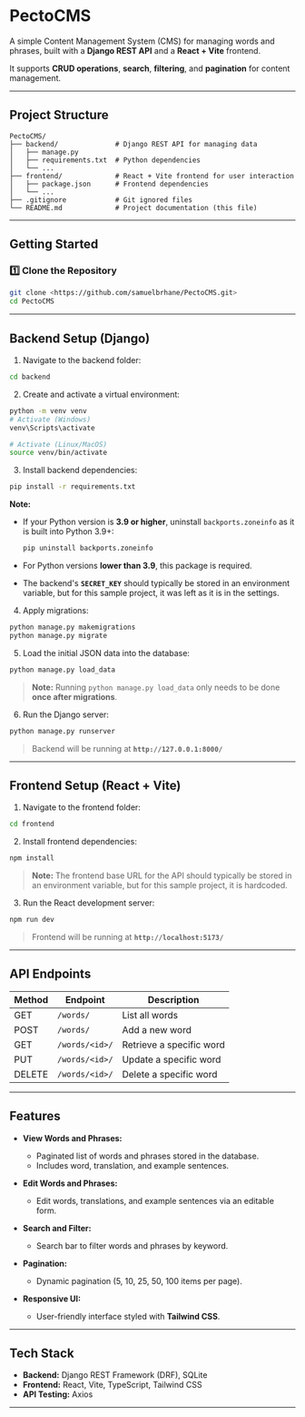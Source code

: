 # PectoCMS

A simple Content Management System (CMS) for managing words and phrases, built with a **Django REST API** and a **React + Vite** frontend.

It supports **CRUD operations**, **search**, **filtering**, and **pagination** for content management.

---

## Project Structure

```
PectoCMS/
├── backend/              # Django REST API for managing data
│   ├── manage.py
│   ├── requirements.txt  # Python dependencies
│   └── ...
├── frontend/             # React + Vite frontend for user interaction
│   ├── package.json      # Frontend dependencies
│   └── ...
├── .gitignore            # Git ignored files
└── README.md             # Project documentation (this file)
```

---

## Getting Started

### 1️⃣ **Clone the Repository**

```bash
git clone <https://github.com/samuelbrhane/PectoCMS.git>
cd PectoCMS
```

---

## **Backend Setup (Django)**

1. Navigate to the backend folder:

```bash
cd backend
```

2. Create and activate a virtual environment:

```bash
python -m venv venv
# Activate (Windows)
venv\Scripts\activate

# Activate (Linux/MacOS)
source venv/bin/activate
```

3. Install backend dependencies:

```bash
pip install -r requirements.txt
```

**Note:**

- If your Python version is **3.9 or higher**, uninstall `backports.zoneinfo` as it is built into Python 3.9+:

  ```bash
  pip uninstall backports.zoneinfo
  ```

- For Python versions **lower than 3.9**, this package is required.
- The backend's **`SECRET_KEY`** should typically be stored in an environment variable, but for this sample project, it was left as it is in the settings.

4. Apply migrations:

```bash
python manage.py makemigrations
python manage.py migrate
```

5. Load the initial JSON data into the database:

```bash
python manage.py load_data
```

> **Note:** Running `python manage.py load_data` only needs to be done **once after migrations**.

6. Run the Django server:

```bash
python manage.py runserver
```

> Backend will be running at **`http://127.0.0.1:8000/`**

---

## **Frontend Setup (React + Vite)**

1. Navigate to the frontend folder:

```bash
cd frontend
```

2. Install frontend dependencies:

```bash
npm install
```

> **Note:** The frontend base URL for the API should typically be stored in an environment variable, but for this sample project, it is hardcoded.

3. Run the React development server:

```bash
npm run dev
```

> Frontend will be running at **`http://localhost:5173/`**

---

## **API Endpoints**

| Method | Endpoint       | Description              |
| ------ | -------------- | ------------------------ |
| GET    | `/words/`      | List all words           |
| POST   | `/words/`      | Add a new word           |
| GET    | `/words/<id>/` | Retrieve a specific word |
| PUT    | `/words/<id>/` | Update a specific word   |
| DELETE | `/words/<id>/` | Delete a specific word   |

---

## **Features**

- **View Words and Phrases:**

  - Paginated list of words and phrases stored in the database.
  - Includes word, translation, and example sentences.

- **Edit Words and Phrases:**

  - Edit words, translations, and example sentences via an editable form.

- **Search and Filter:**

  - Search bar to filter words and phrases by keyword.

- **Pagination:**

  - Dynamic pagination (5, 10, 25, 50, 100 items per page).

- **Responsive UI:**
  - User-friendly interface styled with **Tailwind CSS**.

---

## **Tech Stack**

- **Backend:** Django REST Framework (DRF), SQLite
- **Frontend:** React, Vite, TypeScript, Tailwind CSS
- **API Testing:** Axios

---
